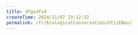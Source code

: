 ```yaml
---
title: dfgsdfsd
createTime: 2024/11/07 23:12:32
permalink: /fr/EcologicalConservation/hTizENav/
---
```

